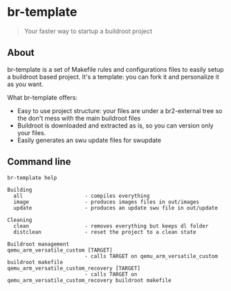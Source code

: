 # br-template

> Your faster way to startup a buildroot project

## About

br-template is a set of Makefile rules and configurations files to easily setup a buildroot based project.
It's a template: you can fork it and personalize it  as you want.

What br-template offers:

* Easy to use project structure: your files are under a br2-external tree so the don't mess with the main buildroot files
* Buildroot is downloaded and extracted as is, so you can version only your files.
* Easily generates an swu update files for swupdate

## Command line

```
br-template help

Building
  all                    - compiles everything
  image                  - produces images files in out/images
  update                 - produces an update swu file in out/update

Cleaning
  clean                  - removes everything but keeps dl folder
  distclean              - reset the project to a clean state

Buildroot management
qemu_arm_versatile_custom [TARGET]
                         - calls TARGET on qemu_arm_versatile_custom buildroot makefile
qemu_arm_versatile_custom_recovery [TARGET]
                         - calls TARGET on qemu_arm_versatile_custom_recovery buildroot makefile
```
